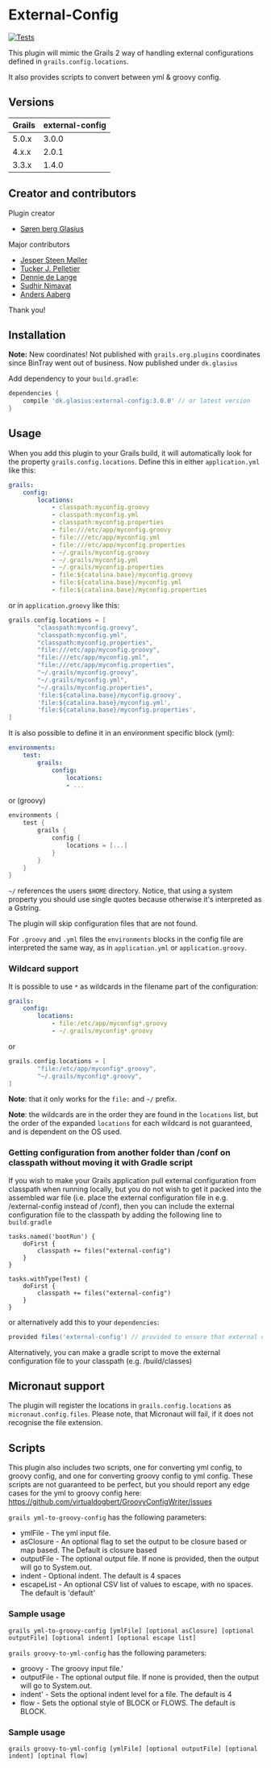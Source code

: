 # External-Config

[![Tests](https://github.com/sbglasius/external-config/actions/workflows/gradle-check.yml/badge.svg)](https://github.com/sbglasius/external-config/actions/workflows/gradle-check.yml)

This plugin will mimic the Grails 2 way of handling external configurations defined in `grails.config.locations`. 

It also provides scripts to convert between yml & groovy config.

## Versions

| Grails | external-config |
|--|--|
| 5.0.x | 3.0.0 |
| 4.x.x | 2.0.1 |
| 3.3.x | 1.4.0 |

## Creator and contributors

Plugin creator
* [Søren berg Glasius](https://github.com/sbglasius)

Major contributors

* [Jesper Steen Møller](https://github.com/jespersm)
* [Tucker J. Pelletier](https://github.com/virtualdogbert)
* [Dennie de Lange](https://github.com/tkvw)
* [Sudhir Nimavat](https://github.com/snimavat) 
* [Anders Aaberg](https://github.com/andersaaberg)

Thank you!

## Installation

**Note:** New coordinates! Not published with `grails.org.plugins` coordinates since BinTray went out of business. Now published under `dk.glasius` 

Add dependency to your `build.gradle`:

```groovy
dependencies {
    compile 'dk.glasius:external-config:3.0.0' // or latest version
}
```

## Usage

When you add this plugin to your Grails build, it will automatically look for the property `grails.config.locations`. Define this in either `application.yml` like this:

```yml
grails:
    config:
        locations:
            - classpath:myconfig.groovy
            - classpath:myconfig.yml
            - classpath:myconfig.properties
            - file:///etc/app/myconfig.groovy
            - file:///etc/app/myconfig.yml
            - file:///etc/app/myconfig.properties
            - ~/.grails/myconfig.groovy
            - ~/.grails/myconfig.yml
            - ~/.grails/myconfig.properties
            - file:${catalina.base}/myconfig.groovy
            - file:${catalina.base}/myconfig.yml
            - file:${catalina.base}/myconfig.properties
```

or in `application.groovy` like this:

```groovy
grails.config.locations = [
        "classpath:myconfig.groovy",
        "classpath:myconfig.yml",
        "classpath:myconfig.properties",
        "file:///etc/app/myconfig.groovy",
        "file:///etc/app/myconfig.yml",
        "file:///etc/app/myconfig.properties",
        "~/.grails/myconfig.groovy",
        "~/.grails/myconfig.yml",
        "~/.grails/myconfig.properties",
        'file:${catalina.base}/myconfig.groovy',
        'file:${catalina.base}/myconfig.yml',
        'file:${catalina.base}/myconfig.properties',
]
```

It is also possible to define it in an environment specific block (yml):


```yml
environments:
    test:
        grails:
            config:
                locations:
                - ... 
```

or (groovy)

```groovy
environments {
    test {
        grails {
            config {
                locations = [...]
            }
        }
    }
}   
```

`~/` references the users `$HOME` directory.
Notice, that using a system property you should use single quotes because otherwise it's interpreted as a Gstring.

The plugin will skip configuration files that are not found. 

For `.groovy` and `.yml` files the `environments` blocks in the config file are interpreted the same way, as in `application.yml` or `application.groovy`.

### Wildcard support

It is possible to use `*` as wildcards in the filename part of the configuration:

```yaml
grails:
    config:
        locations:
            - file:/etc/app/myconfig*.groovy
            - ~/.grails/myconfig*.groovy
```
or
```groovy
grails.config.locations = [
        "file:/etc/app/myconfig*.groovy",
        "~/.grails/myconfig*.groovy",
]
```
__Note__: that it only works for the `file:` and `~/` prefix. 

__Note__: the wildcards are in the order they are found in the `locations` list, but the order of the expanded `locations` for each wildcard is not guaranteed, and is dependent on the OS used.

### Getting configuration from another folder than /conf on classpath without moving it with Gradle script

If you wish to make your Grails application pull external configuration from classpath when running locally, but you do not wish to get it packed into the assembled war file (i.e. place the external configuration file in e.g. /external-config instead of /conf), then you can include the external configuration file to the classpath by adding the following line to `build.gradle`

```
tasks.named('bootRun') {
    doFirst {
        classpath += files("external-config")
    }
}

tasks.withType(Test) {
    doFirst {
        classpath += files("external-config")
    }
}
```

or alternatively add this to your `dependencies`:

```groovy
provided files('external-config') // provided to ensure that external config is not included in the war file
```

Alternatively, you can make a gradle script to move the external configuration file to your classpath (e.g. /build/classes)

## Micronaut support

The plugin will register the locations in `grails.config.locations` as `micronaut.config.files`. Please note, that Micronaut will fail, if it does not recognise the file extension.

## Scripts

This plugin also includes two scripts, one for converting yml config, to groovy config,
and one for converting groovy config to yml config. These scripts are not guaranteed to be 
perfect, but you should report any edge cases for the yml to groovy config here:
https://github.com/virtualdogbert/GroovyConfigWriter/issues

`grails yml-to-groovy-config` has the following parameters:
* ymlFile - The yml input file.
* asClosure - An optional flag to set the output to be closure based or map based. The Default is closure based 
* outputFile - The optional output file. If none is provided, then the output will go to System.out.
* indent - Optional indent. The default is 4 spaces
* escapeList - An optional CSV list of values to escape, with no spaces. The default is 'default'


### Sample usage

```
grails yml-to-groovy-config [ymlFile] [optional asClosure] [optional outputFile] [optional indent] [optional escape list]
```

`grails groovy-to-yml-config` has the following parameters:
* groovy - The groovy input file.'
* outputFile - The optional output file. If none is provided, then the output will go to System.out.
* indent' - Sets the optional indent level for a file. The default is 4
* flow - Sets the optional style of BLOCK or FLOWS. The default is BLOCK.

### Sample usage

```
grails groovy-to-yml-config [ymlFile] [optional outputFile] [optional indent] [optinal flow]
```
